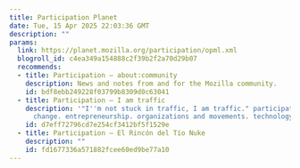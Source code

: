 ```yaml
---
title: Participation Planet
date: Tue, 15 Apr 2025 22:03:36 GMT
description: ""
params:
  link: https://planet.mozilla.org/participation/opml.xml
  blogroll_id: c4ea349a154888c2f39b2f2a70d29b07
  recommends:
  - title: Participation – about:community
    description: News and notes from and for the Mozilla community.
    id: bdf8ebb249228f03799b8309d0c63041
  - title: Participation – I am traffic
    description: '"I''m not stuck in traffic, I am traffic." participation. social
      change. entrepreneurship. organizations and movements. technology.'
    id: d7eff72796cd7e254cf3412bf5f1529e
  - title: Participation – El Rincón del Tío Nuke
    description: ""
    id: fd1677336a571882fcee60ed9be77a10
---
```

